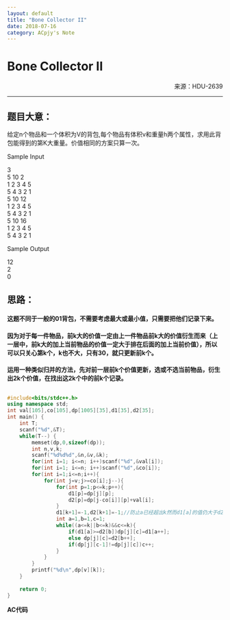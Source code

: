 ```yaml
---
layout: default
title: "Bone Collector II"
date: 2018-07-16
category: ACpjy's Note
---
```


# **Bone Collector II** 
<html>
<p align="right">来源：HDU-2639</P>
</html>

---
## 题目大意：

给定n个物品和一个体积为V的背包,每个物品有体积v和重量h两个属性，求用此背包能得到的第K大重量。价值相同的方案只算一次。


Sample Input

3</br>
5 10 2</br>
1 2 3 4 5</br>
5 4 3 2 1</br>
5 10 12</br>
1 2 3 4 5</br>
5 4 3 2 1</br>
5 10 16</br>
1 2 3 4 5</br>
5 4 3 2 1

Sample Output

12</br>
2</br>
0</br>

## 思路：
#### 这题不同于一般的01背包，不需要考虑最大或最小值，只需要把他们记录下来。
#### 因为对于每一件物品，前k大的价值一定由上一件物品前k大的价值衍生而来（上一层中，前k大的加上当前物品的价值一定大于排在后面的加上当前价值），所以可以只关心第k个，k也不大，只有30，就只更新前k个。
#### 运用一种类似归并的方法，先对前一层前k个价值更新，选或不选当前物品，衍生出2k个价值，在找出这2k个中的前k个记录。

## 

```C++
#include<bits/stdc++.h>
using namespace std;
int val[105],co[105],dp[1005][35],d1[35],d2[35];
int main() {
	int T;
	scanf("%d",&T);
	while(T--) {
		memset(dp,0,sizeof(dp));
		int n,v,k;
		scanf("%d%d%d",&n,&v,&k);
		for(int i=1; i<=n; i++)scanf("%d",&val[i]);
		for(int i=1; i<=n; i++)scanf("%d",&co[i]);
		for(int i=1;i<=n;i++){
			for(int j=v;j>=co[i];j--){
				for(int p=1;p<=k;p++){
					d1[p]=dp[j][p];
					d2[p]=dp[j-co[i]][p]+val[i];
				}
				d1[k+1]=-1,d2[k+1]=-1;//防止a已经超出k然而d1[a]的值仍大于d2[b]
				int a=1,b=1,c=1;
				while((a<=k||b<=k)&&c<=k){
					if(d1[a]>=d2[b])dp[j][c]=d1[a++];
					else dp[j][c]=d2[b++];											
					if(dp[j][c-1]!=dp[j][c])c++;
				}
			}
		}
		printf("%d\n",dp[v][k]);
	}
	
	return 0;
}
```
**AC代码**

